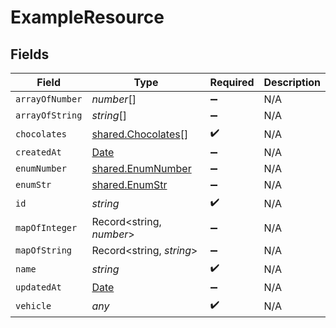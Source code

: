 # ExampleResource


## Fields

| Field                                                                                         | Type                                                                                          | Required                                                                                      | Description                                                                                   |
| --------------------------------------------------------------------------------------------- | --------------------------------------------------------------------------------------------- | --------------------------------------------------------------------------------------------- | --------------------------------------------------------------------------------------------- |
| `arrayOfNumber`                                                                               | *number*[]                                                                                    | :heavy_minus_sign:                                                                            | N/A                                                                                           |
| `arrayOfString`                                                                               | *string*[]                                                                                    | :heavy_minus_sign:                                                                            | N/A                                                                                           |
| `chocolates`                                                                                  | [shared.Chocolates](../../models/shared/chocolates.md)[]                                      | :heavy_check_mark:                                                                            | N/A                                                                                           |
| `createdAt`                                                                                   | [Date](https://developer.mozilla.org/en-US/docs/Web/JavaScript/Reference/Global_Objects/Date) | :heavy_minus_sign:                                                                            | N/A                                                                                           |
| `enumNumber`                                                                                  | [shared.EnumNumber](../../models/shared/enumnumber.md)                                        | :heavy_minus_sign:                                                                            | N/A                                                                                           |
| `enumStr`                                                                                     | [shared.EnumStr](../../models/shared/enumstr.md)                                              | :heavy_minus_sign:                                                                            | N/A                                                                                           |
| `id`                                                                                          | *string*                                                                                      | :heavy_check_mark:                                                                            | N/A                                                                                           |
| `mapOfInteger`                                                                                | Record<string, *number*>                                                                      | :heavy_minus_sign:                                                                            | N/A                                                                                           |
| `mapOfString`                                                                                 | Record<string, *string*>                                                                      | :heavy_minus_sign:                                                                            | N/A                                                                                           |
| `name`                                                                                        | *string*                                                                                      | :heavy_check_mark:                                                                            | N/A                                                                                           |
| `updatedAt`                                                                                   | [Date](https://developer.mozilla.org/en-US/docs/Web/JavaScript/Reference/Global_Objects/Date) | :heavy_minus_sign:                                                                            | N/A                                                                                           |
| `vehicle`                                                                                     | *any*                                                                                         | :heavy_check_mark:                                                                            | N/A                                                                                           |
